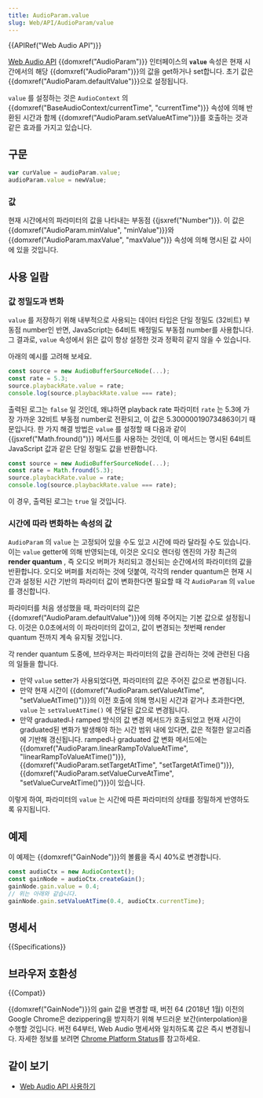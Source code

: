 ```yaml
---
title: AudioParam.value
slug: Web/API/AudioParam/value
---
```

{{APIRef("Web Audio API")}}

[Web Audio API](/ko/docs/Web/API/Web_Audio_API) {{domxref("AudioParam")}} 인터페이스의 **`value`** 속성은 현재 시간에서의 해당 {{domxref("AudioParam")}}의 값을 get하거나 set합니다. 초기 값은 {{domxref("AudioParam.defaultValue")}}으로 설정됩니다.

`value` 를 설정하는 것은 `AudioContext` 의 {{domxref("BaseAudioContext/currentTime", "currentTime")}} 속성에 의해 반환된 시간과 함께 {{domxref("AudioParam.setValueAtTime")}}를 호출하는 것과 같은 효과를 가지고 있습니다.

## 구문

```js
var curValue = audioParam.value;
audioParam.value = newValue;
```

### 값

현재 시간에서의 파라미터의 값을 나타내는 부동점 {{jsxref("Number")}}. 이 값은 {{domxref("AudioParam.minValue", "minValue")}}와 {{domxref("AudioParam.maxValue",
  "maxValue")}} 속성에 의해 명시된 값 사이에 있을 것입니다.

## 사용 일람

### 값 정밀도과 변화

`value` 를 저장하기 위해 내부적으로 사용되는 데이터 타입은 단일 정밀도 (32비트) 부동점 number인 반면, JavaScript는 64비트 배정밀도 부동점 number를 사용합니다. 그 결과로, `value` 속성에서 읽은 값이 항상 설정한 것과 정확히 같지 않을 수 있습니다.

아래의 예시를 고려해 보세요.

```js
const source = new AudioBufferSourceNode(...);
const rate = 5.3;
source.playbackRate.value = rate;
console.log(source.playbackRate.value === rate);
```

출력된 로그는 `false` 일 것인데, 왜냐하면 playback rate 파라미터 `rate` 는 5.3에 가장 가까운 32비트 부동점 number로 전환되고, 이 값은 5.300000190734863이기 때문입니다. 한 가지 해결 방법은 `value` 를 설정할 때 다음과 같이 {{jsxref("Math.fround()")}} 메서드를 사용하는 것인데, 이 메서드는 명시된 64비트 JavaScript 값과 같은 단일 정밀도 값을 반환합니다.

```js
const source = new AudioBufferSourceNode(...);
const rate = Math.fround(5.3);
source.playbackRate.value = rate;
console.log(source.playbackRate.value === rate);
```

이 경우, 출력된 로그는 `true` 일 것입니다.

### 시간에 따라 변화하는 속성의 값

`AudioParam` 의 `value` 는 고정되어 있을 수도 있고 시간에 따라 달라질 수도 있습니다. 이는 `value` getter에 의해 반영되는데, 이것은 오디오 렌더링 엔진의 가장 최근의 **render
quantum** , 즉 오디오 버퍼가 처리되고 갱신되는 순간에서의 파라미터의 값을 반환합니다. 오디오 버퍼를 처리하는 것에 덧붙여, 각각의 render quantum은 현재 시간과 설정된 시간 기반의 파라미터 값이 변화한다면 필요할 때 각 `AudioParam` 의 `value` 를 갱신합니다.

파라미터를 처음 생성했을 때, 파라미터의 값은 {{domxref("AudioParam.defaultValue")}}에 의해 주어지는 기본 값으로 설정됩니다. 이것은 0.0초에서의 이 파라미터의 값이고, 값이 변경되는 첫번째 render quantum 전까지 계속 유지될 것입니다.

각 render quantum 도중에, 브라우저는 파라미터의 값을 관리하는 것에 관련된 다음의 일들을 합니다.

- 만약 `value` setter가 사용되었다면, 파라미터의 값은 주어진 값으로 변경됩니다.
- 만약 현재 시간이 {{domxref("AudioParam.setValueAtTime", "setValueAtTime()")}}의 이전 호출에 의해 명시된 시간과 같거나 초과한다면, `value` 는 `setValueAtTime()` 에 전달된 값으로 변경됩니다.
- 만약 graduated나 ramped 방식의 값 변경 메서드가 호출되었고 현재 시간이 graduated된 변화가 발생해야 하는 시간 범위 내에 있다면, 값은 적절한 알고리즘에 기반해 갱신됩니다. ramped나 graduated 값 변화 메서드에는 {{domxref("AudioParam.linearRampToValueAtTime",
    "linearRampToValueAtTime()")}}, {{domxref("AudioParam.setTargetAtTime",
    "setTargetAtTime()")}}, {{domxref("AudioParam.setValueCurveAtTime",
    "setValueCurveAtTime()")}}이 있습니다.

이렇게 하여, 파라미터의 `value` 는 시간에 따른 파라미터의 상태를 정밀하게 반영하도록 유지됩니다.

## 예제

이 예제는 {{domxref("GainNode")}}의 볼륨을 즉시 40%로 변경합니다.

```js
const audioCtx = new AudioContext();
const gainNode = audioCtx.createGain();
gainNode.gain.value = 0.4;
// 위는 아래와 같습니다.
gainNode.gain.setValueAtTime(0.4, audioCtx.currentTime);
```

## 명세서

{{Specifications}}

## 브라우저 호환성

{{Compat}}

{{domxref("GainNode")}}의 gain 값을 변경할 때, 버전 64 (2018년 1월) 이전의 Google Chrome은 dezippering을 방지하기 위해 부드러운 보간(interpolation)을 수행할 것입니다. 버전 64부터, Web Audio 명세서와 일치하도록 값은 즉시 변경됩니다. 자세한 정보를 보려면 [Chrome Platform
Status](https://www.chromestatus.com/feature/5287995770929152)를 참고하세요.

## 같이 보기

- [Web Audio API 사용하기](/ko/docs/Web/API/Web_Audio_API/Using_Web_Audio_API)
